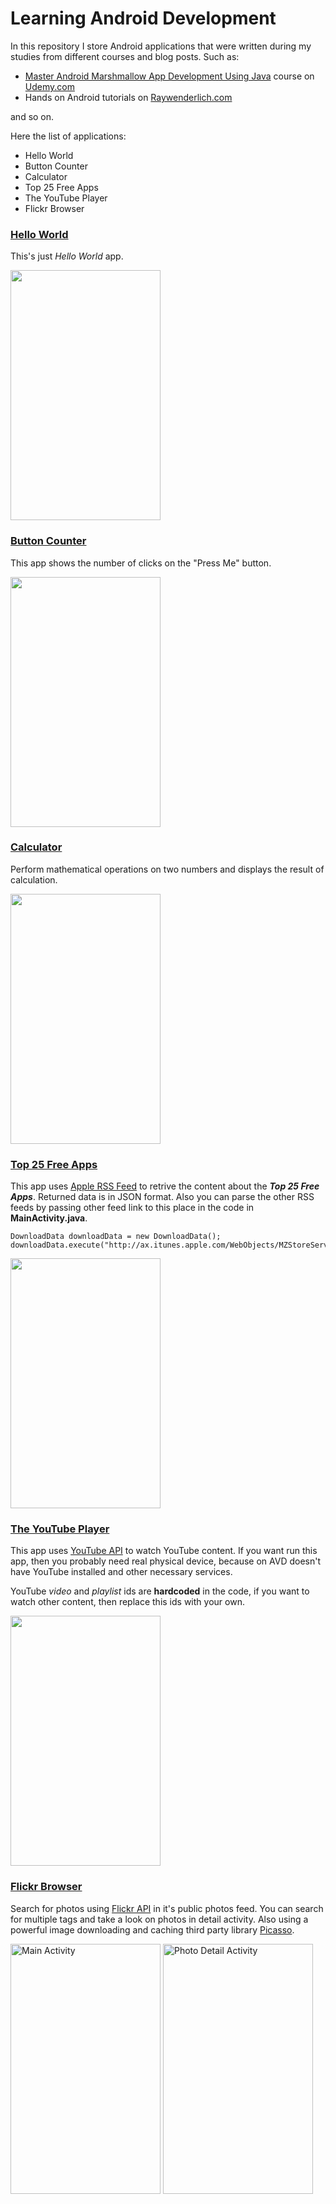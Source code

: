 # Learning Android Development
In this repository I store Android applications that were written during my studies from different courses and blog posts.
Such as:
* [Master Android Marshmallow App Development Using Java](http://e.udemymail.com/wf/click?upn=mgiJjRGoxDSTvHaJ6xFuGyROF82LJmQdPYmIgKd6IckeOpfM3iPQebZlnLTYYEdfwR-2BKoGcoDkYB4s6JxpP0MxAGqMQA566Tt-2ByPtLzIEwadnXjLuVmE2wc0DJWh-2BanqZGR6iVO5TEEBcosdBl2SPgYWqHY578Hu3wTT37wOMOU1JO4Kyb-2FL9oPkzwuN6dQiYqJ6gGZOb0a9jr600URzI8ZhN01UABm4ECLiZi-2F5lp-2BM68-2F45z2TKc3i8UKhNX9A_MTmZ5Q-2BZ5cKBEnMkjdV6JAhW-2FFAMs7VV18e8S1SDxKP8m3rEwOjUTb0kIh2HrfqO-2FTOf4ONRV2e6LgwsyihdwtsWTvZlapuLadiqvV9iNd-2FMKnS5PuCcRIuzAVgo2ZXaRRxgiETttIvNEIUIf30zzfGAFeNbPxB0yW1oeq6NBC7136U-2B-2FxZNRFErxl8XFz-2B0CzQO6OfXuktsUpnBiEEkoqWzEtn-2Bkx37tSgWajSd4W-2F2kXrHpvHQpKXA3HJW-2Ftxv8RjGgo1XCKwrDYLk3UiSxIsI3NOmhJzYEBqhZJ1-2FEdhxzuPF0xu69FLDXUYhvCuTLEc4wyZoN7BDKlgX9-2Fsd5w-3D-3D)
course on [Udemy.com](https://www.udemy.com/courses/)
* Hands on Android tutorials on [Raywenderlich.com](https://www.raywenderlich.com/category/android)

and so on.

Here the list of applications:
* Hello World
* Button Counter
* Calculator
* Top 25 Free Apps
* The YouTube Player
* Flickr Browser

### [Hello World](../master/HelloWorld)
This's just _Hello World_ app.

<img src="https://github.com/vanyaland/LearningAndroidDevelopment/blob/master/Screenshots/HelloWorld/hello-world-main-activity.png" width="240" height="400">

### [Button Counter](../master/ButtonClicker)
This app shows the number of clicks on the "Press Me" button.

<img src="https://github.com/vanyaland/LearningAndroidDevelopment/blob/master/Screenshots/ButtonCounter/button-counter-main-activity.png" width="240" height="400">

### [Calculator](../master/Calculator)
Perform mathematical operations on two numbers and displays the result of calculation.

<img src="https://github.com/vanyaland/LearningAndroidDevelopment/blob/master/Screenshots/Calculator/calculator-main-activity.png" width="240" height="400">

### [Top 25 Free Apps](../master/Top25FreeApps)
This app uses [Apple RSS Feed](http://www.apple.com/rss/) to retrive the content about the **_Top 25 Free Apps_**. Returned data is in JSON format.
Also you can parse the other RSS feeds by passing other feed link to this place in the code in **MainActivity.java**.
```
DownloadData downloadData = new DownloadData();
downloadData.execute("http://ax.itunes.apple.com/WebObjects/MZStoreServices.woa/ws/RSS/topfreeapplications/limit=25/xml");
```

<img src="https://github.com/vanyaland/LearningAndroidDevelopment/blob/master/Screenshots/Top25FreeApps/free-apps-main-activity.png" width="240" height="400">

### [The YouTube Player](../master/YouTubePlayer)
This app uses [YouTube API](https://developers.google.com/youtube/) to watch YouTube content. If you want run this app, then you probably need real physical device, because on AVD doesn't have YouTube installed and other necessary services.

YouTube _video_ and _playlist_ ids are **hardcoded** in the code, if you want to watch other content, then replace this ids with your own.


<img src="https://github.com/vanyaland/LearningAndroidDevelopment/blob/master/Screenshots/YouTubePlayer/youtube-player-main-activity.png" width="240" height="400">

### [Flickr Browser](../master/FlickrBrowser)
Search for photos using [Flickr API](https://www.flickr.com/services/developer) in it's public photos feed.
You can search for multiple tags and take a look on photos in detail activity.
Also using a powerful image downloading and caching third party library [Picasso](http://square.github.io/picasso/).

<img src="https://github.com/vanyaland/LearningAndroidDevelopment/blob/master/Screenshots/FlickrBrowser/flickr-browser-main-activity.png" alt="Main Activity" width="240" height="400">
<img src="https://github.com/vanyaland/LearningAndroidDevelopment/blob/master/Screenshots/FlickrBrowser/flickr-browser-photo-detail-activity.png" alt="Photo Detail Activity" width="240" height="400">
